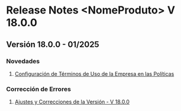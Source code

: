 # Release Notes \<NomeProduto> V 18.0.0

## **Versión 18.0.0 - 01/2025**

### **Novedades**

1. [Configuración de Términos de Uso de la Empresa en las Políticas](configuracion-de-terminos-de-uso-de-la-empresa-en-las-politicas.md)

### **Corrección de Errores**

1. [Ajustes y Correcciones de la Versión - V 18.0.0](ajustes-y-correcciones-de-la-version-v-18.0.0.md)
